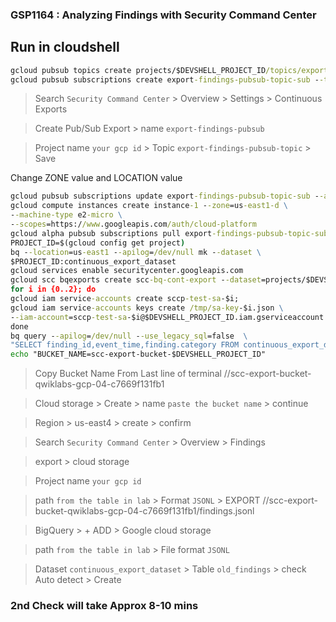 ### GSP1164 : Analyzing Findings with Security Command Center

## Run in cloudshell
```cmd
gcloud pubsub topics create projects/$DEVSHELL_PROJECT_ID/topics/export-findings-pubsub-topic
gcloud pubsub subscriptions create export-findings-pubsub-topic-sub --topic=projects/$DEVSHELL_PROJECT_ID/topics/export-findings-pubsub-topic
```
> Search `Security Command Center` > Overview > Settings > Continuous Exports

> Create Pub/Sub Export > name `export-findings-pubsub` 

>Project name `your gcp id` > Topic `export-findings-pubsub-topic` > Save

Change ZONE value and LOCATION value
```cmd
gcloud pubsub subscriptions update export-findings-pubsub-topic-sub --ack-deadline 10
gcloud compute instances create instance-1 --zone=us-east1-d \
--machine-type e2-micro \
--scopes=https://www.googleapis.com/auth/cloud-platform
gcloud alpha pubsub subscriptions pull export-findings-pubsub-topic-sub --max-messages=10
PROJECT_ID=$(gcloud config get project)
bq --location=us-east1 --apilog=/dev/null mk --dataset \
$PROJECT_ID:continuous_export_dataset
gcloud services enable securitycenter.googleapis.com
gcloud scc bqexports create scc-bq-cont-export --dataset=projects/$DEVSHELL_PROJECT_ID/datasets/continuous_export_dataset --project=$DEVSHELL_PROJECT_ID
for i in {0..2}; do
gcloud iam service-accounts create sccp-test-sa-$i;
gcloud iam service-accounts keys create /tmp/sa-key-$i.json \
--iam-account=sccp-test-sa-$i@$DEVSHELL_PROJECT_ID.iam.gserviceaccount.com;
done
bq query --apilog=/dev/null --use_legacy_sql=false  \
"SELECT finding_id,event_time,finding.category FROM continuous_export_dataset.findings"
echo "BUCKET_NAME=scc-export-bucket-$DEVSHELL_PROJECT_ID"
```
> Copy Bucket Name From Last line of terminal
//scc-export-bucket-qwiklabs-gcp-04-c7669f131fb1

> Cloud storage > Create > name `paste the bucket name` > continue

> Region > us-east4 > create > confirm

> Search `Security Command Center` > Overview > Findings

> export > cloud storage 

>Project name `your gcp id`

>path `from the table in lab` > Format `JSONL` > EXPORT
//scc-export-bucket-qwiklabs-gcp-04-c7669f131fb1/findings.jsonl

> BigQuery > + ADD > Google cloud storage 

>path `from the table in lab` > File format `JSONL`

>Dataset	`continuous_export_dataset` > Table	`old_findings` > check 	Auto detect > Create

### 2nd Check will take Approx 8-10 mins 
